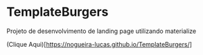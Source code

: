 # TemplateBurgers
Projeto de desenvolvimento de landing page utilizando materialize

(Clique Aqui)[https://nogueira-lucas.github.io/TemplateBurgers/]
